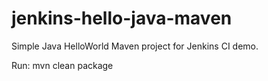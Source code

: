 # jenkins-hello-java-maven
Simple Java HelloWorld Maven project for Jenkins CI demo.

Run: mvn clean package
